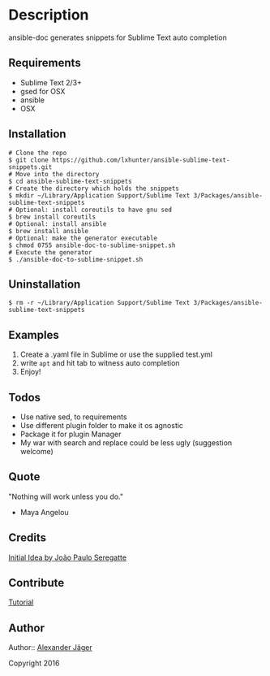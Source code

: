 # Description

ansible-doc generates snippets for Sublime Text auto completion

## Requirements

- Sublime Text 2/3+
- gsed for OSX
- ansible
- OSX

## Installation

```
# Clone the repo
$ git clone https://github.com/lxhunter/ansible-sublime-text-snippets.git
# Move into the directory
$ cd ansible-sublime-text-snippets
# Create the directory which holds the snippets
$ mkdir ~/Library/Application Support/Sublime Text 3/Packages/ansible-sublime-text-snippets
# Optional: install coreutils to have gnu sed 
$ brew install coreutils
# Optional: install ansible
$ brew install ansible
# Optional: make the generator executable
$ chmod 0755 ansible-doc-to-sublime-snippet.sh
# Execute the generator
$ ./ansible-doc-to-sublime-snippet.sh
```

## Uninstallation

```
$ rm -r ~/Library/Application Support/Sublime Text 3/Packages/ansible-sublime-text-snippets
```

## Examples

1. Create a .yaml file in Sublime or use the supplied test.yml
2. write ```apt``` and hit tab to witness auto completion 
3. Enjoy!

## Todos

* Use native sed, to requirements 
* Use different plugin folder to make it os agnostic
* Package it for plugin Manager
* My war with search and replace could be less ugly (suggestion welcome)

## Quote

"Nothing will work unless you do." 
- Maya Angelou

## Credits

[Initial Idea by João Paulo Seregatte](https://github.com/seregatte/AnsibleSnippets)

## Contribute

[Tutorial](http://kbroman.github.io/github_tutorial/pages/fork.html)

## Author

Author:: [Alexander Jäger](https://github.com/lxhunter)

Copyright 2016